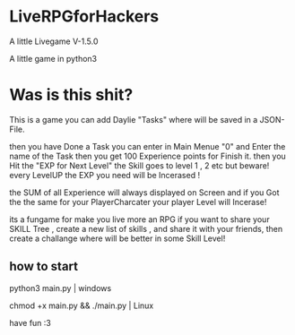 # LiveRPGforHackers
A little Livegame
V-1.5.0

A little game in python3

# Was is this shit?
This is a game you can add Daylie "Tasks" where will be saved in a JSON-File.

then you have Done a Task you can enter in Main Menue "0" and Enter the name of the Task 
then you get 100 Experience points for Finish it. then you Hit the "EXP for Next Level" the Skill goes to level 1 , 2 etc
but beware! every LevelUP the EXP you need will be Incerased !

the SUM of all Experience will always displayed on Screen and if you Got the the same for your PlayerCharcater 
your player Level will Incerase!

its a fungame for make you live more an RPG 
if you want to share your SKILL Tree , create a new list of skills , and share it with your friends, then create a challange where will be better in some Skill Level!

## how to start 
python3 main.py   | windows

chmod +x main.py && ./main.py | Linux

have fun :3
